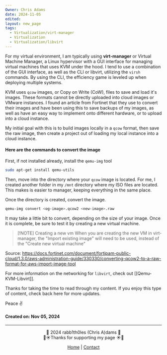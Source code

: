 ```yaml
---
Owner: Chris Adams
date: 2024-11-05
edited: 
layout: new_page
tags:
  - Virtualization/virt-manager
  - Virtualization
  - Virtualization/libvirt
---
```

For my virtual environment, I am typically using **virt-manager** or Virtual Machine Manager, a Linux hypervisor with a GUI interface for managing virtual machines that uses KVM under the hood. I tend to use a combination of the GUI interface, as well as the CLI or libvirt, utilizing the `virsh` commands. By using the CLI, the efficiency game is leveled up when deploying multiple systems. 

KVM uses `qcow` images, or Copy on Write (CoW), files to save and load it's images. These formats cannot be directly uploaded into cloud images or VMware instances. I found an article from Fortinet that they use to convert their images and have been using this to save backups of my images, as well as have an easy way to implement onto different hardware, or to upload into a cloud instance. 

My initial goal with this is to build images locally in a `qcow` format, then save the raw image, then create a project out of loading my local instance into a cloud instance. 

#### Here are the commands to convert the image

First, if not installed already, install the `qemu-img` tool

```bash
sudo apt-get install qemu-utils
```

Then, move into the directory where your `qcow` image is located. For me, I created another folder in my `/mnt` directory where my ISO files are located. This makes is easier to manager, keeping everything in the same place.

Once the directory is created, convert the image.

```bash
qemu-img convert <og-image>.qcow2 <new-image>.raw
```

It may take a little bit to convert, depending on the size of your image. Once it is complete, be sure to test it by creating a new virtual machine. 


> [!NOTE] Creating a new vm
> When you are creating the new VM in virt-manager, the "Import existing image" will need to be used, instead of the "Create new virtual machine"

Source: https://docs.fortinet.com/document/fortipam-public-cloud/1.3.0/aws-administration-guide/330330/converting-qcow2-to-a-raw-format-for-aws-import-image-tool

For more information on the networking for `libvirt`, check out [[Qemu-KVM-Libvirt]].

<div class="neon-line"></div>

Thanks for taking the time to read through my content. If you enjoy this type of content, check back here for more updates. 

Peace ✌️

#### Created on: Nov 05, 2024
---
<div style="text-align: center;">
	<div class="gradient-text">👾 2024 rabb1th0les (Chris A)dams 👾</div> 
	🌴☀Thanks for supporting my page ☀🌴
	<nav>
		<ul style="list-style: none; padding: 0;">
			<div style="text-align: center;">
				<li><a href="index.html">Home</a> | <a href="Contact.html">Contact</a></li>
			</div>
		</ul>
	</nav>	
</div>
